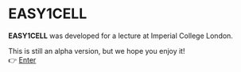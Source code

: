 # EASY1CELL

**EASY1CELL** was developed for a lecture at Imperial College London.

This is still an alpha version, but we hope you enjoy it!  
👉 [Enter](https://keita-iida.github.io/EASY1CELLOMICS/)
